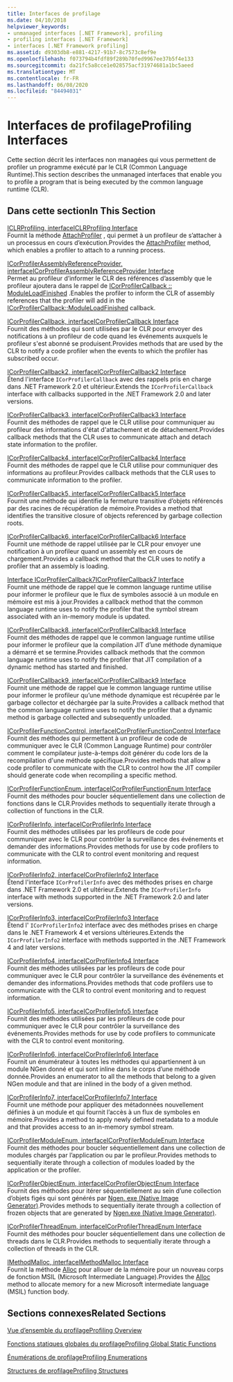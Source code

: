 ```yaml
---
title: Interfaces de profilage
ms.date: 04/10/2018
helpviewer_keywords:
- unmanaged interfaces [.NET Framework], profiling
- profiling interfaces [.NET Framework]
- interfaces [.NET Framework profiling]
ms.assetid: d9303db8-e881-4217-91b7-8c7573c8ef9e
ms.openlocfilehash: f073794b4fdf89f289b70fed9967ee37b5f4e133
ms.sourcegitcommit: da21fc5a8cce1e028575acf31974681a1bc5aeed
ms.translationtype: MT
ms.contentlocale: fr-FR
ms.lasthandoff: 06/08/2020
ms.locfileid: "84494031"
---
```

# <a name="profiling-interfaces"></a><span data-ttu-id="b4067-102">Interfaces de profilage</span><span class="sxs-lookup"><span data-stu-id="b4067-102">Profiling Interfaces</span></span>
<span data-ttu-id="b4067-103">Cette section décrit les interfaces non managées qui vous permettent de profiler un programme exécuté par le CLR (Common Language Runtime).</span><span class="sxs-lookup"><span data-stu-id="b4067-103">This section describes the unmanaged interfaces that enable you to profile a program that is being executed by the common language runtime (CLR).</span></span>  
  
## <a name="in-this-section"></a><span data-ttu-id="b4067-104">Dans cette section</span><span class="sxs-lookup"><span data-stu-id="b4067-104">In This Section</span></span>  
 [<span data-ttu-id="b4067-105">ICLRProfiling, interface</span><span class="sxs-lookup"><span data-stu-id="b4067-105">ICLRProfiling Interface</span></span>](iclrprofiling-interface.md)  
 <span data-ttu-id="b4067-106">Fournit la méthode [AttachProfiler](iclrprofiling-attachprofiler-method.md) , qui permet à un profileur de s’attacher à un processus en cours d’exécution.</span><span class="sxs-lookup"><span data-stu-id="b4067-106">Provides the [AttachProfiler](iclrprofiling-attachprofiler-method.md) method, which enables a profiler to attach to a running process.</span></span>  
  
 [<span data-ttu-id="b4067-107">ICorProfilerAssemblyReferenceProvider, interface</span><span class="sxs-lookup"><span data-stu-id="b4067-107">ICorProfilerAssemblyReferenceProvider Interface</span></span>](icorprofilerassemblyreferenceprovider-interface.md)  
 <span data-ttu-id="b4067-108">Permet au profileur d’informer le CLR des références d’assembly que le profileur ajoutera dans le rappel de [ICorProfilerCallback :: ModuleLoadFinished](icorprofilercallback-moduleloadfinished-method.md) .</span><span class="sxs-lookup"><span data-stu-id="b4067-108">Enables the profiler to inform the CLR of assembly references that the profiler will add in the [ICorProfilerCallback::ModuleLoadFinished](icorprofilercallback-moduleloadfinished-method.md) callback.</span></span>  
  
 [<span data-ttu-id="b4067-109">ICorProfilerCallback, interface</span><span class="sxs-lookup"><span data-stu-id="b4067-109">ICorProfilerCallback Interface</span></span>](icorprofilercallback-interface.md)  
 <span data-ttu-id="b4067-110">Fournit des méthodes qui sont utilisées par le CLR pour envoyer des notifications à un profileur de code quand les événements auxquels le profileur s'est abonné se produisent.</span><span class="sxs-lookup"><span data-stu-id="b4067-110">Provides methods that are used by the CLR to notify a code profiler when the events to which the profiler has subscribed occur.</span></span>  
  
 [<span data-ttu-id="b4067-111">ICorProfilerCallback2, interface</span><span class="sxs-lookup"><span data-stu-id="b4067-111">ICorProfilerCallback2 Interface</span></span>](icorprofilercallback2-interface.md)  
 <span data-ttu-id="b4067-112">Étend l'interface `ICorProfilerCallback` avec des rappels pris en charge dans .NET Framework 2.0 et ultérieur.</span><span class="sxs-lookup"><span data-stu-id="b4067-112">Extends the `ICorProfilerCallback` interface with callbacks supported in the .NET Framework 2.0 and later versions.</span></span>  
  
 [<span data-ttu-id="b4067-113">ICorProfilerCallback3, interface</span><span class="sxs-lookup"><span data-stu-id="b4067-113">ICorProfilerCallback3 Interface</span></span>](icorprofilercallback3-interface.md)  
 <span data-ttu-id="b4067-114">Fournit des méthodes de rappel que le CLR utilise pour communiquer au profileur des informations d'état d'attachement et de détachement.</span><span class="sxs-lookup"><span data-stu-id="b4067-114">Provides callback methods that the CLR uses to communicate attach and detach state information to the profiler.</span></span>  
  
 [<span data-ttu-id="b4067-115">ICorProfilerCallback4, interface</span><span class="sxs-lookup"><span data-stu-id="b4067-115">ICorProfilerCallback4 Interface</span></span>](icorprofilercallback4-interface.md)  
 <span data-ttu-id="b4067-116">Fournit des méthodes de rappel que le CLR utilise pour communiquer des informations au profileur.</span><span class="sxs-lookup"><span data-stu-id="b4067-116">Provides callback methods that the CLR uses to communicate information to the profiler.</span></span>  
  
 [<span data-ttu-id="b4067-117">ICorProfilerCallback5, interface</span><span class="sxs-lookup"><span data-stu-id="b4067-117">ICorProfilerCallback5 Interface</span></span>](icorprofilercallback5-interface.md)  
 <span data-ttu-id="b4067-118">Fournit une méthode qui identifie la fermeture transitive d’objets référencés par des racines de récupération de mémoire.</span><span class="sxs-lookup"><span data-stu-id="b4067-118">Provides a method that identifies the transitive closure of objects referenced by garbage collection roots.</span></span>  
  
 [<span data-ttu-id="b4067-119">ICorProfilerCallback6, interface</span><span class="sxs-lookup"><span data-stu-id="b4067-119">ICorProfilerCallback6 Interface</span></span>](icorprofilercallback6-interface.md)  
 <span data-ttu-id="b4067-120">Fournit une méthode de rappel utilisée par le CLR pour envoyer une notification à un profileur quand un assembly est en cours de chargement.</span><span class="sxs-lookup"><span data-stu-id="b4067-120">Provides a callback method that the CLR uses to notify a profiler that an assembly is loading.</span></span>  
  
 [<span data-ttu-id="b4067-121">Interface ICorProfilerCallback7</span><span class="sxs-lookup"><span data-stu-id="b4067-121">ICorProfilerCallback7 Interface</span></span>](icorprofilercallback7-interface.md)  
 <span data-ttu-id="b4067-122">Fournit une méthode de rappel que le common language runtime utilise pour informer le profileur que le flux de symboles associé à un module en mémoire est mis à jour.</span><span class="sxs-lookup"><span data-stu-id="b4067-122">Provides a callback method that the common language runtime uses to notify the profiler that the symbol stream associated with an in-memory module is updated.</span></span>  

[<span data-ttu-id="b4067-123">ICorProfilerCallback8, interface</span><span class="sxs-lookup"><span data-stu-id="b4067-123">ICorProfilerCallback8 Interface</span></span>](icorprofilercallback8-interface.md)  
<span data-ttu-id="b4067-124">Fournit des méthodes de rappel que le common language runtime utilise pour informer le profileur que la compilation JIT d’une méthode dynamique a démarré et se termine.</span><span class="sxs-lookup"><span data-stu-id="b4067-124">Provides callback methods that the common language runtime uses to notify the profiler that JIT compilation of a dynamic method has started and finished.</span></span>

[<span data-ttu-id="b4067-125">ICorProfilerCallback9, interface</span><span class="sxs-lookup"><span data-stu-id="b4067-125">ICorProfilerCallback9 Interface</span></span>](icorprofilercallback9-interface.md)  
<span data-ttu-id="b4067-126">Fournit une méthode de rappel que le common language runtime utilise pour informer le profileur qu’une méthode dynamique est récupérée par le garbage collector et déchargée par la suite.</span><span class="sxs-lookup"><span data-stu-id="b4067-126">Provides a callback method that the common language runtime uses to notify the profiler that a dynamic method is garbage collected and subsequently unloaded.</span></span>

 [<span data-ttu-id="b4067-127">ICorProfilerFunctionControl, interface</span><span class="sxs-lookup"><span data-stu-id="b4067-127">ICorProfilerFunctionControl Interface</span></span>](icorprofilerfunctioncontrol-interface.md)  
 <span data-ttu-id="b4067-128">Fournit des méthodes qui permettent à un profileur de code de communiquer avec le CLR (Common Language Runtime) pour contrôler comment le compilateur juste-à-temps doit générer du code lors de la recompilation d'une méthode spécifique.</span><span class="sxs-lookup"><span data-stu-id="b4067-128">Provides methods that allow a code profiler to communicate with the CLR to control how the JIT compiler should generate code when recompiling a specific method.</span></span>  
  
 [<span data-ttu-id="b4067-129">ICorProfilerFunctionEnum, interface</span><span class="sxs-lookup"><span data-stu-id="b4067-129">ICorProfilerFunctionEnum Interface</span></span>](icorprofilerfunctionenum-interface.md)  
 <span data-ttu-id="b4067-130">Fournit des méthodes pour boucler séquentiellement dans une collection de fonctions dans le CLR.</span><span class="sxs-lookup"><span data-stu-id="b4067-130">Provides methods to sequentially iterate through a collection of functions in the CLR.</span></span>  
  
 [<span data-ttu-id="b4067-131">ICorProfilerInfo, interface</span><span class="sxs-lookup"><span data-stu-id="b4067-131">ICorProfilerInfo Interface</span></span>](icorprofilerinfo-interface.md)  
 <span data-ttu-id="b4067-132">Fournit des méthodes utilisées par les profileurs de code pour communiquer avec le CLR pour contrôler la surveillance des événements et demander des informations.</span><span class="sxs-lookup"><span data-stu-id="b4067-132">Provides methods for use by code profilers to communicate with the CLR to control event monitoring and request information.</span></span>  
  
 [<span data-ttu-id="b4067-133">ICorProfilerInfo2, interface</span><span class="sxs-lookup"><span data-stu-id="b4067-133">ICorProfilerInfo2 Interface</span></span>](icorprofilerinfo2-interface.md)  
 <span data-ttu-id="b4067-134">Étend l'interface `ICorProfilerInfo` avec des méthodes prises en charge dans .NET Framework 2.0 et ultérieur.</span><span class="sxs-lookup"><span data-stu-id="b4067-134">Extends the `ICorProfilerInfo` interface with methods supported in the .NET Framework 2.0 and later versions.</span></span>  
  
 [<span data-ttu-id="b4067-135">ICorProfilerInfo3, interface</span><span class="sxs-lookup"><span data-stu-id="b4067-135">ICorProfilerInfo3 Interface</span></span>](icorprofilerinfo3-interface.md)  
 <span data-ttu-id="b4067-136">Étend l' `ICorProfilerInfo2` interface avec des méthodes prises en charge dans le .NET Framework 4 et versions ultérieures.</span><span class="sxs-lookup"><span data-stu-id="b4067-136">Extends the `ICorProfilerInfo2` interface with methods supported in the .NET Framework 4 and later versions.</span></span>  
  
 [<span data-ttu-id="b4067-137">ICorProfilerInfo4, interface</span><span class="sxs-lookup"><span data-stu-id="b4067-137">ICorProfilerInfo4 Interface</span></span>](icorprofilerinfo4-interface.md)  
 <span data-ttu-id="b4067-138">Fournit des méthodes utilisées par les profileurs de code pour communiquer avec le CLR pour contrôler la surveillance des événements et demander des informations.</span><span class="sxs-lookup"><span data-stu-id="b4067-138">Provides methods that code profilers use to communicate with the CLR to control event monitoring and to request information.</span></span>  
  
 [<span data-ttu-id="b4067-139">ICorProfilerInfo5, interface</span><span class="sxs-lookup"><span data-stu-id="b4067-139">ICorProfilerInfo5 Interface</span></span>](icorprofilerinfo5-interface.md)  
 <span data-ttu-id="b4067-140">Fournit des méthodes utilisées par les profileurs de code pour communiquer avec le CLR pour contrôler la surveillance des événements.</span><span class="sxs-lookup"><span data-stu-id="b4067-140">Provides methods for use by code profilers to communicate with the CLR to control event monitoring.</span></span>  
  
 [<span data-ttu-id="b4067-141">ICorProfilerInfo6, interface</span><span class="sxs-lookup"><span data-stu-id="b4067-141">ICorProfilerInfo6 Interface</span></span>](icorprofilerinfo6-interface.md)  
 <span data-ttu-id="b4067-142">Fournit un énumérateur à toutes les méthodes qui appartiennent à un module NGen donné et qui sont inline dans le corps d’une méthode donnée.</span><span class="sxs-lookup"><span data-stu-id="b4067-142">Provides an enumerator to all the methods that belong to a given NGen module and that are inlined in the body of a given method.</span></span>  
  
 [<span data-ttu-id="b4067-143">ICorProfilerInfo7, interface</span><span class="sxs-lookup"><span data-stu-id="b4067-143">ICorProfilerInfo7 Interface</span></span>](icorprofilerinfo7-interface.md)  
 <span data-ttu-id="b4067-144">Fournit une méthode pour appliquer des métadonnées nouvellement définies à un module et qui fournit l’accès à un flux de symboles en mémoire.</span><span class="sxs-lookup"><span data-stu-id="b4067-144">Provides a method to apply newly defined metadata to a module and that provides access to an in-memory symbol stream.</span></span>  
  
 [<span data-ttu-id="b4067-145">ICorProfilerModuleEnum, interface</span><span class="sxs-lookup"><span data-stu-id="b4067-145">ICorProfilerModuleEnum Interface</span></span>](icorprofilermoduleenum-interface.md)  
 <span data-ttu-id="b4067-146">Fournit des méthodes pour boucler séquentiellement dans une collection de modules chargés par l’application ou par le profileur.</span><span class="sxs-lookup"><span data-stu-id="b4067-146">Provides methods to sequentially iterate through a collection of modules loaded by the application or the profiler.</span></span>  
  
 [<span data-ttu-id="b4067-147">ICorProfilerObjectEnum, interface</span><span class="sxs-lookup"><span data-stu-id="b4067-147">ICorProfilerObjectEnum Interface</span></span>](icorprofilerobjectenum-interface.md)  
 <span data-ttu-id="b4067-148">Fournit des méthodes pour itérer séquentiellement au sein d’une collection d’objets figés qui sont générés par [Ngen. exe (Native Image Generator)](../../tools/ngen-exe-native-image-generator.md).</span><span class="sxs-lookup"><span data-stu-id="b4067-148">Provides methods to sequentially iterate through a collection of frozen objects that are generated by [Ngen.exe (Native Image Generator)](../../tools/ngen-exe-native-image-generator.md).</span></span>  
  
 [<span data-ttu-id="b4067-149">ICorProfilerThreadEnum, interface</span><span class="sxs-lookup"><span data-stu-id="b4067-149">ICorProfilerThreadEnum Interface</span></span>](icorprofilerthreadenum-interface.md)  
 <span data-ttu-id="b4067-150">Fournit des méthodes pour boucler séquentiellement dans une collection de threads dans le CLR.</span><span class="sxs-lookup"><span data-stu-id="b4067-150">Provides methods to sequentially iterate through a collection of threads in the CLR.</span></span>  
  
 [<span data-ttu-id="b4067-151">IMethodMalloc, interface</span><span class="sxs-lookup"><span data-stu-id="b4067-151">IMethodMalloc Interface</span></span>](imethodmalloc-interface.md)  
 <span data-ttu-id="b4067-152">Fournit la méthode [Alloc](imethodmalloc-alloc-method.md) pour allouer de la mémoire pour un nouveau corps de fonction MSIL (Microsoft Intermediate Language).</span><span class="sxs-lookup"><span data-stu-id="b4067-152">Provides the [Alloc](imethodmalloc-alloc-method.md) method to allocate memory for a new Microsoft intermediate language (MSIL) function body.</span></span>  
  
## <a name="related-sections"></a><span data-ttu-id="b4067-153">Sections connexes</span><span class="sxs-lookup"><span data-stu-id="b4067-153">Related Sections</span></span>  
 [<span data-ttu-id="b4067-154">Vue d’ensemble du profilage</span><span class="sxs-lookup"><span data-stu-id="b4067-154">Profiling Overview</span></span>](profiling-overview.md)  
  
 [<span data-ttu-id="b4067-155">Fonctions statiques globales du profilage</span><span class="sxs-lookup"><span data-stu-id="b4067-155">Profiling Global Static Functions</span></span>](profiling-global-static-functions.md)  
  
 [<span data-ttu-id="b4067-156">Énumérations de profilage</span><span class="sxs-lookup"><span data-stu-id="b4067-156">Profiling Enumerations</span></span>](profiling-enumerations.md)  
  
 [<span data-ttu-id="b4067-157">Structures de profilage</span><span class="sxs-lookup"><span data-stu-id="b4067-157">Profiling Structures</span></span>](profiling-structures.md)
